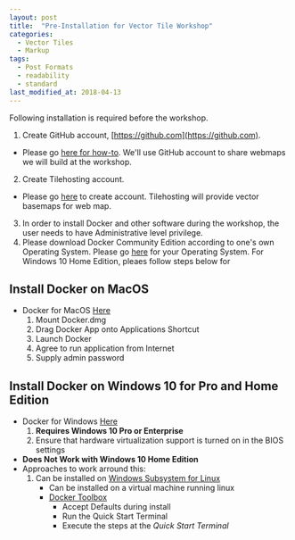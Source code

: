 ```yaml
---
layout: post
title:  "Pre-Installation for Vector Tile Workshop"
categories:
  - Vector Tiles
  - Markup
tags:
  - Post Formats
  - readability
  - standard
last_modified_at: 2018-04-13
---
```



Following installation is required before the workshop.

1. Create GitHub account, [https://github.com](https://github.com).
- Please go [here for how-to](https://services.github.com/on-demand/intro-to-github/create-github-account). We'll use GitHub account to share webmaps we will build at the workshop.
2. Create Tilehosting account.
- Please go [here](https://admin.tilehosting.com/auth/widget?mode=select) to create account. Tilehosting will provide vector basemaps for web map.
3. In order to install Docker and other software during the workshop, the user needs to have Administrative level privilege.
4. Please download Docker Community Edition according to one's own Operating System.
Please go [here](https://www.docker.com/community-edition) for your Operating System. For Windows 10 Home Edition, pleaes follow steps below for
<!--more-->

## Install Docker on MacOS
*  Docker for MacOS [Here](https://store.docker.com/editions/community/docker-ce-desktop-mac)
	1. Mount Docker.dmg
	2. Drag Docker App onto Applications Shortcut
	3. Launch Docker
	4. Agree to run application from Internet
	5. Supply admin password

## Install Docker on Windows 10 for Pro and Home Edition
* Docker for Windows [Here](https://docs.docker.com/docker-for-windows/install/#download-docker-for-windows)
	1. __Requires Windows 10 Pro or Enterprise__
   2. 	Ensure that hardware virtualization support is turned on in the BIOS settings
* __Does Not Work with Windows 10 Home Edition__
* Approaches to work arround this:
	1.	Can be installed on [Windows Subsystem for Linux](https://docs.microsoft.com/en-us/windows/wsl/install-win10)
        + Can be installed on a virtual machine running linux
        + [Docker Toolbox](https://docs.docker.com/toolbox/toolbox_install_windows/)
            + Accept Defaults during install
            + Run the Quick Start Terminal
            + Execute the steps at the *Quick Start Terminal*
